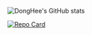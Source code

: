 ![DongHee's GitHub stats](https://github-readme-stats.vercel.app/api?username=high-east&show_icons=true&theme=onedark)

[![Repo Card](https://github-readme-stats.vercel.app/api/pin/?username=high-east&repo=boaz-adv-project&show_owner=True)](https://github.com/minsuk-sung/boaz-adv-project)
